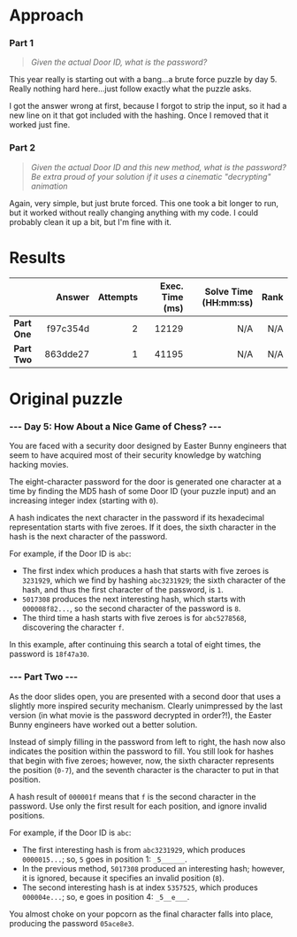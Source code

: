 # Approach
### Part 1
> _Given the actual Door ID, what is the password?_

This year really is starting out with a bang...a brute force puzzle by day 5. Really nothing hard here...just follow exactly
what the puzzle asks.

I got the answer wrong at first, because I forgot to strip the input, so it had a new line on it that got included with the hashing.
Once I removed that it worked just fine.

### Part 2
> _Given the actual Door ID and this new method, what is the password? Be extra proud of your solution if it uses a cinematic "decrypting" animation_

Again, very simple, but just brute forced. This one took a bit longer to run, but it worked without really changing anything with my code.
I could probably clean it up a bit, but I'm fine with it.

# Results

|              |   Answer | Attempts | Exec. Time (ms) | Solve Time (HH:mm:ss) | Rank |
|--------------|---------:|---------:|----------------:|----------------------:|-----:|
| **Part One** | f97c354d |        2 |           12129 |                   N/A |  N/A |
| **Part Two** | 863dde27 |        1 |           41195 |                   N/A |  N/A |


# Original puzzle
### --- Day 5: How About a Nice Game of Chess? ---
You are faced with a security door designed by Easter Bunny engineers that seem to have acquired most of their security knowledge by watching hacking movies.

The eight-character password for the door is generated one character at a time by finding the MD5 hash of some Door ID (your puzzle input) and an increasing integer index (starting with `0`).

A hash indicates the next character in the password if its hexadecimal representation starts with five zeroes. If it does, the sixth character in the hash is the next character of the password.

For example, if the Door ID is `abc`:

* The first index which produces a hash that starts with five zeroes is `3231929`, which we find by hashing `abc3231929`; the sixth character of the hash, and thus the first character of the password, is `1`.
* `5017308` produces the next interesting hash, which starts with `000008f82...`, so the second character of the password is `8`.
* The third time a hash starts with five zeroes is for `abc5278568`, discovering the character `f`.

In this example, after continuing this search a total of eight times, the password is `18f47a30`.

### --- Part Two ---

As the door slides open, you are presented with a second door that uses a slightly more inspired security mechanism. Clearly unimpressed by the last version (in what movie is the password decrypted in order?!), the Easter Bunny engineers have worked out a better solution.

Instead of simply filling in the password from left to right, the hash now also indicates the position within the password to fill. You still look for hashes that begin with five zeroes; however, now, the sixth character represents the position (`0-7`), and the seventh character is the character to put in that position.

A hash result of `000001f` means that `f` is the second character in the password. Use only the first result for each position, and ignore invalid positions.

For example, if the Door ID is `abc`:

* The first interesting hash is from `abc3231929`, which produces `0000015...`; so, `5` goes in position 1: `_5______`.
* In the previous method, `5017308` produced an interesting hash; however, it is ignored, because it specifies an invalid position (`8`).
* The second interesting hash is at index `5357525`, which produces `000004e...`; so, e goes in position 4: `_5__e___`.

You almost choke on your popcorn as the final character falls into place, producing the password `05ace8e3`.
